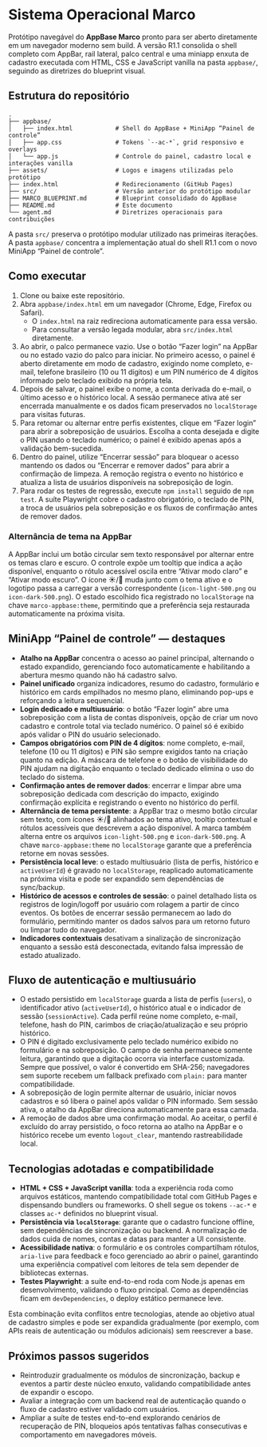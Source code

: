 # Sistema Operacional Marco

Protótipo navegável do **AppBase Marco** pronto para ser aberto diretamente em um
navegador moderno sem build. A versão R1.1 consolida o shell completo com AppBar,
rail lateral, palco central e uma miniapp enxuta de cadastro executada com HTML,
CSS e JavaScript vanilla na pasta `appbase/`, seguindo as diretrizes do blueprint
visual.

## Estrutura do repositório

```
.
├── appbase/
│   ├── index.html            # Shell do AppBase + MiniApp “Painel de controle”
│   ├── app.css               # Tokens `--ac-*`, grid responsivo e overlays
│   └── app.js                # Controle do painel, cadastro local e interações vanilla
├── assets/                   # Logos e imagens utilizadas pelo protótipo
├── index.html                # Redirecionamento (GitHub Pages)
├── src/                      # Versão anterior do protótipo modular
├── MARCO_BLUEPRINT.md        # Blueprint consolidado do AppBase
├── README.md                 # Este documento
└── agent.md                  # Diretrizes operacionais para contribuições
```

A pasta `src/` preserva o protótipo modular utilizado nas primeiras iterações.
A pasta `appbase/` concentra a implementação atual do shell R1.1 com o novo
MiniApp “Painel de controle”.

## Como executar

1. Clone ou baixe este repositório.
2. Abra `appbase/index.html` em um navegador (Chrome, Edge, Firefox ou Safari).
   - O `index.html` na raiz redireciona automaticamente para essa versão.
   - Para consultar a versão legada modular, abra `src/index.html` diretamente.
3. Ao abrir, o palco permanece vazio. Use o botão “Fazer login” na AppBar ou no
   estado vazio do palco para iniciar. No primeiro acesso, o painel é aberto
   diretamente em modo de cadastro, exigindo nome completo, e-mail, telefone
   brasileiro (10 ou 11 dígitos) e um PIN numérico de 4 dígitos informado pelo
   teclado exibido na própria tela.
4. Depois de salvar, o painel exibe o nome, a conta derivada do e-mail, o último
   acesso e o histórico local. A sessão permanece ativa até ser encerrada
   manualmente e os dados ficam preservados no `localStorage` para visitas
   futuras.
5. Para retomar ou alternar entre perfis existentes, clique em “Fazer login”
   para abrir a sobreposição de usuários. Escolha a conta desejada e digite o
   PIN usando o teclado numérico; o painel é exibido apenas após a validação
   bem-sucedida.
6. Dentro do painel, utilize “Encerrar sessão” para bloquear o acesso mantendo
   os dados ou “Encerrar e remover dados” para abrir a confirmação de limpeza.
   A remoção registra o evento no histórico e atualiza a lista de usuários
   disponíveis na sobreposição de login.
7. Para rodar os testes de regressão, execute `npm install` seguido de `npm
   test`. A suíte Playwright cobre o cadastro obrigatório, o teclado de PIN, a
   troca de usuários pela sobreposição e os fluxos de confirmação antes de
   remover dados.

### Alternância de tema na AppBar

A AppBar inclui um botão circular sem texto responsável por alternar entre os
temas claro e escuro. O controle expõe um tooltip que indica a ação disponível,
enquanto o rótulo acessível oscila entre “Ativar modo claro” e “Ativar modo
escuro”. O ícone ☀️/🌙 muda junto com o tema ativo e o logotipo passa a carregar
a versão correspondente (`icon-light-500.png` ou `icon-dark-500.png`). O estado
escolhido fica registrado no `localStorage` na chave `marco-appbase:theme`,
permitindo que a preferência seja restaurada automaticamente na próxima visita.

## MiniApp “Painel de controle” — destaques

- **Atalho na AppBar** concentra o acesso ao painel principal, alternando o
  estado expandido, gerenciando foco automaticamente e habilitando a abertura
  mesmo quando não há cadastro salvo.
- **Painel unificado** organiza indicadores, resumo do cadastro, formulário e
  histórico em cards empilhados no mesmo plano, eliminando pop-ups e reforçando
  a leitura sequencial.
- **Login dedicado e multiusuário**: o botão “Fazer login” abre uma sobreposição
  com a lista de contas disponíveis, opção de criar um novo cadastro e controle
  total via teclado numérico. O painel só é exibido após validar o PIN do
  usuário selecionado.
- **Campos obrigatórios com PIN de 4 dígitos**: nome completo, e-mail, telefone
  (10 ou 11 dígitos) e PIN são sempre exigidos tanto na criação quanto na
  edição. A máscara de telefone e o botão de visibilidade do PIN ajudam na
  digitação enquanto o teclado dedicado elimina o uso do teclado do sistema.
- **Confirmação antes de remover dados**: encerrar e limpar abre uma sobreposição
  dedicada com descrição do impacto, exigindo confirmação explícita e
  registrando o evento no histórico do perfil.
- **Alternância de tema persistente**: a AppBar traz o mesmo botão circular sem
  texto, com ícones ☀️/🌙 alinhados ao tema ativo, tooltip contextual e rótulos
  acessíveis que descrevem a ação disponível. A marca também alterna entre os
  arquivos `icon-light-500.png` e `icon-dark-500.png`. A chave
  `marco-appbase:theme` no `localStorage` garante que a preferência retorne em
  novas sessões.
- **Persistência local leve**: o estado multiusuário (lista de perfis, histórico
  e `activeUserId`) é gravado no `localStorage`, reaplicado automaticamente na
  próxima visita e pode ser expandido sem dependências de sync/backup.
- **Histórico de acessos e controles de sessão**: o painel detalhado lista os
  registros de login/logoff por usuário com rolagem a partir de cinco eventos.
  Os botões de encerrar sessão permanecem ao lado do formulário, permitindo
  manter os dados salvos para um retorno futuro ou limpar tudo do navegador.
- **Indicadores contextuais** desativam a sinalização de sincronização enquanto
  a sessão está desconectada, evitando falsa impressão de estado atualizado.

## Fluxo de autenticação e multiusuário

- O estado persistido em `localStorage` guarda a lista de perfis (`users`), o
  identificador ativo (`activeUserId`), o histórico atual e o indicador de
  sessão (`sessionActive`). Cada perfil reúne nome completo, e-mail, telefone,
  hash do PIN, carimbos de criação/atualização e seu próprio histórico.
- O PIN é digitado exclusivamente pelo teclado numérico exibido no formulário e
  na sobreposição. O campo de senha permanece somente leitura, garantindo que a
  digitação ocorra via interface customizada. Sempre que possível, o valor é
  convertido em SHA-256; navegadores sem suporte recebem um fallback prefixado
  com `plain:` para manter compatibilidade.
- A sobreposição de login permite alternar de usuário, iniciar novos cadastros e
  só libera o painel após validar o PIN informado. Sem sessão ativa, o atalho da
  AppBar direciona automaticamente para essa camada.
- A remoção de dados abre uma confirmação modal. Ao aceitar, o perfil é excluído
  do array persistido, o foco retorna ao atalho na AppBar e o histórico recebe
  um evento `logout_clear`, mantendo rastreabilidade local.

## Tecnologias adotadas e compatibilidade

- **HTML + CSS + JavaScript vanilla**: toda a experiência roda como arquivos
  estáticos, mantendo compatibilidade total com GitHub Pages e dispensando
  bundlers ou frameworks. O shell segue os tokens `--ac-*` e classes `ac-*`
  definidos no blueprint visual.
- **Persistência via `localStorage`**: garante que o cadastro funcione offline,
  sem dependências de sincronização ou backend. A normalização de dados cuida de
  nomes, contas e datas para manter a UI consistente.
- **Acessibilidade nativa**: o formulário e os controles compartilham rótulos,
  `aria-live` para feedback e foco gerenciado ao abrir o painel, garantindo uma
  experiência compatível com leitores de tela sem depender de bibliotecas
  externas.
- **Testes Playwright**: a suíte end-to-end roda com Node.js apenas em
  desenvolvimento, validando o fluxo principal. Como as dependências ficam em
  `devDependencies`, o deploy estático permanece leve.

Esta combinação evita conflitos entre tecnologias, atende ao objetivo atual de
cadastro simples e pode ser expandida gradualmente (por exemplo, com APIs reais
de autenticação ou módulos adicionais) sem reescrever a base.

## Próximos passos sugeridos

- Reintroduzir gradualmente os módulos de sincronização, backup e eventos a
  partir deste núcleo enxuto, validando compatibilidade antes de expandir o
  escopo.
- Avaliar a integração com um backend real de autenticação quando o fluxo de
  cadastro estiver validado com usuários.
- Ampliar a suíte de testes end-to-end explorando cenários de recuperação de PIN,
  bloqueios após tentativas falhas consecutivas e comportamento em navegadores
  móveis.
